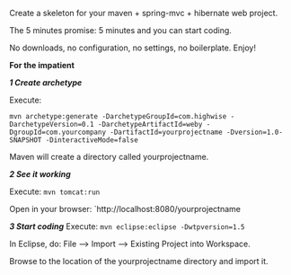 Create a skeleton for your maven + spring-mvc + hibernate web project.

The 5 minutes promise: 5 minutes and you can start coding.

No downloads, no configuration, no settings, no boilerplate. Enjoy!

**For the impatient**

***1 Create archetype***

Execute:

`mvn archetype:generate -DarchetypeGroupId=com.highwise -DarchetypeVersion=0.1 -DarchetypeArtifactId=weby -DgroupId=com.yourcompany -DartifactId=yourprojectname -Dversion=1.0-SNAPSHOT -DinteractiveMode=false`

Maven will create a directory called yourprojectname.

***2 See it working***

Execute:
`mvn tomcat:run`

Open in your browser:
`http://localhost:8080/yourprojectname

***3 Start coding***
Execute:
`mvn eclipse:eclipse -Dwtpversion=1.5`

In Eclipse, do: File --> Import --> Existing Project into Workspace.

Browse to the location of the yourprojectname directory and import it.
